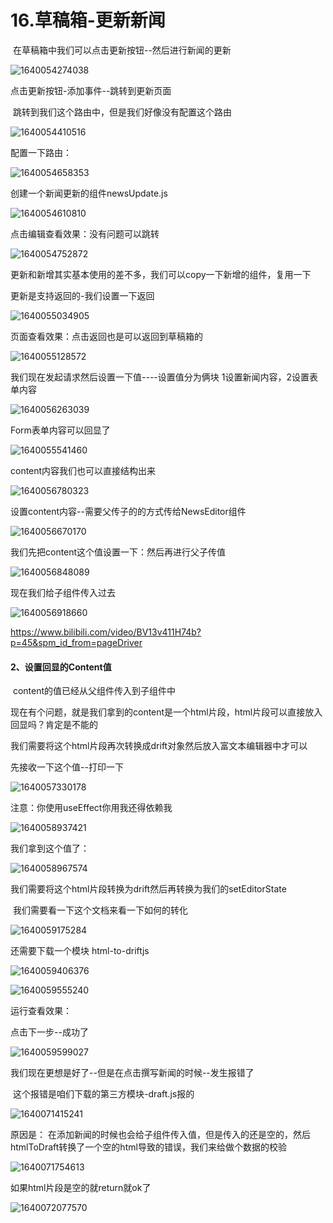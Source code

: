# 16.草稿箱-更新新闻

​	在草稿箱中我们可以点击更新按钮--然后进行新闻的更新

![1640054274038](../../../../.vuepress/public/images/1640054274038.png)





点击更新按钮-添加事件--跳转到更新页面

​		跳转到我们这个路由中，但是我们好像没有配置这个路由

![1640054410516](../../../../.vuepress/public/images/1640054410516.png)



配置一下路由：

![1640054658353](../../../../.vuepress/public/images/1640054658353.png)





创建一个新闻更新的组件newsUpdate.js

![1640054610810](../../../../.vuepress/public/images/1640054610810.png)





点击编辑查看效果：没有问题可以跳转

![1640054752872](../../../../.vuepress/public/images/1640054752872.png)





更新和新增其实基本使用的差不多，我们可以copy一下新增的组件，复用一下



更新是支持返回的-我们设置一下返回

![1640055034905](../../../../.vuepress/public/images/1640055034905.png)





页面查看效果：点击返回也是可以返回到草稿箱的

![1640055128572](../../../../.vuepress/public/images/1640055128572.png)







我们现在发起请求然后设置一下值----设置值分为俩块 1设置新闻内容，2设置表单内容

![1640056263039](../../../../.vuepress/public/images/1640056263039.png)





Form表单内容可以回显了

![1640055541460](../../../../.vuepress/public/images/1640055541460.png)



content内容我们也可以直接结构出来

![1640056780323](../../../../.vuepress/public/images/1640056780323.png)





设置content内容--需要父传子的的方式传给NewsEditor组件

![1640056670170](../../../../.vuepress/public/images/1640056670170.png)





我们先把content这个值设置一下：然后再进行父子传值

![1640056848089](../../../../.vuepress/public/images/1640056848089.png)



现在我们给子组件传入过去

![1640056918660](../../../../.vuepress/public/images/1640056918660.png)



https://www.bilibili.com/video/BV13v411H74b?p=45&spm_id_from=pageDriver















#### 2、设置回显的Content值

​	content的值已经从父组件传入到子组件中

现在有个问题，就是我们拿到的content是一个html片段，html片段可以直接放入回显吗？肯定是不能的

​	我们需要将这个html片段再次转换成drift对象然后放入富文本编辑器中才可以



先接收一下这个值--打印一下

![1640057330178](../../../../.vuepress/public/images/1640057330178.png)



注意：你使用useEffect你用我还得依赖我

![1640058937421](../../../../.vuepress/public/images/1640058937421.png)



我们拿到这个值了：

![1640058967574](../../../../.vuepress/public/images/1640058967574.png)





我们需要将这个html片段转换为drift然后再转换为我们的setEditorState

​		我们需要看一下这个文档来看一下如何的转化

![1640059175284](../../../../.vuepress/public/images/1640059175284.png)





还需要下载一个模块 html-to-driftjs

![1640059406376](../../../../.vuepress/public/images/1640059406376.png)





![1640059555240](../../../../.vuepress/public/images/1640059555240.png)





运行查看效果：

点击下一步--成功了

![1640059599027](../../../../.vuepress/public/images/1640059599027.png)





我们现在更想是好了--但是在点击撰写新闻的时候--发生报错了

​		这个报错是咱们下载的第三方模块-draft.js报的

![1640071415241](../../../../.vuepress/public/images/1640071415241.png)



原因是： 在添加新闻的时候也会给子组件传入值，但是传入的还是空的，然后htmlToDraft转换了一个空的html导致的错误，我们来给做个数据的校验

![1640071754613](../../../../.vuepress/public/images/1640071754613.png)



如果html片段是空的就return就ok了

![1640072077570](../../../../.vuepress/public/images/1640072077570.png)


























































































































































































































